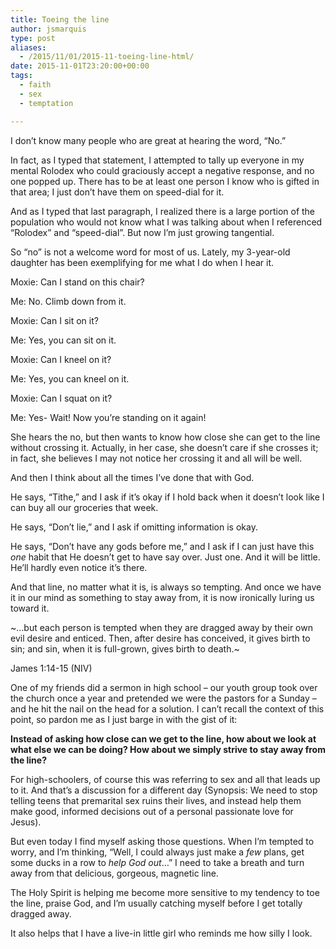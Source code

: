 ```yaml
---
title: Toeing the line
author: jsmarquis
type: post
aliases:
  - /2015/11/01/2015-11-toeing-line-html/
date: 2015-11-01T23:20:00+00:00
tags:
  - faith
  - sex
  - temptation

---
```

I don&#8217;t know many people who are great at hearing the word, &#8220;No.&#8221;

In fact, as I typed that statement, I attempted to tally up everyone in my mental Rolodex who could graciously accept a negative response, and no one popped up. There has to be at least one person I know who is gifted in that area; I just don&#8217;t have them on speed-dial for it.

And as I typed that last paragraph, I realized there is a large portion of the population who would not know what I was talking about when I referenced &#8220;Rolodex&#8221; and &#8220;speed-dial&#8221;. But now I&#8217;m just growing tangential.

So &#8220;no&#8221; is not a welcome word for most of us. Lately, my 3-year-old daughter has been exemplifying for me what I do when I hear it.

Moxie: Can I stand on this chair?

Me: No. Climb down from it.

Moxie: Can I sit on it?

Me: Yes, you can sit on it.

Moxie: Can I kneel on it?

Me: Yes, you can kneel on it.

Moxie: Can I squat on it?

Me: Yes- Wait! Now you&#8217;re standing on it again!

She hears the no, but then wants to know how close she can get to the line without crossing it. Actually, in her case, she doesn&#8217;t care if she crosses it; in fact, she believes I may not notice her crossing it and all will be well.

And then I think about all the times I&#8217;ve done that with God.

He says, &#8220;Tithe,&#8221; and I ask if it&#8217;s okay if I hold back when it doesn&#8217;t look like I can buy all our groceries that week.

He says, &#8220;Don&#8217;t lie,&#8221; and I ask if omitting information is okay.

He says, &#8220;Don&#8217;t have any gods before me,&#8221; and I ask if I can just have this _one_ habit that He doesn&#8217;t get to have say over. Just one. And it will be little. He&#8217;ll hardly even notice it&#8217;s there.

And that line, no matter what it is, is always so tempting.&nbsp;<span class="text Jas-1-14" id="en-NIV-30281"></span>And once we have it in our mind as something to stay away from, it is now ironically luring us toward it.

<span class="text Jas-1-14" id="en-NIV-30281">~&#8230;but each person is tempted when they are dragged away by their own evil desire and enticed. </span><span class="text Jas-1-14" id="en-NIV-30281"><span class="text Jas-1-15" id="en-NIV-30282">Then, after desire has conceived, it gives birth to sin; and sin, when it is full-grown, gives birth to death.</span>~</span>

<span class="text Jas-1-14" id="en-NIV-30281">James 1:14-15 (NIV)&nbsp;</span>

One of my friends did a sermon in high school &#8211; our youth group took over the church once a year and pretended we were the pastors for a Sunday &#8211; and he hit the nail on the head for a solution. I can&#8217;t recall the context of this point, so pardon me as I just barge in with the gist of it:

**Instead of asking how close can we get to the line, how about we look at what else we can be doing? How about we simply strive to stay away from the line?**

For high-schoolers, of course this was referring to sex and all that leads up to it. And that&#8217;s a discussion for a different day (Synopsis: We need to stop telling teens that premarital sex ruins their lives, and instead help them make good, informed decisions out of a personal passionate love for Jesus).

But even today I find myself asking those questions. When I&#8217;m tempted to worry, and I&#8217;m thinking, &#8220;Well, I could always just make a _few_ plans, get some ducks in a row to _help God out_&#8230;&#8221; I need to take a breath and turn away from that delicious, gorgeous, magnetic line.

The Holy Spirit is helping me become more sensitive to my tendency to toe the line, praise God, and I&#8217;m usually catching myself before I get totally dragged away.

It also helps that I have a live-in little girl who reminds me how silly I look.